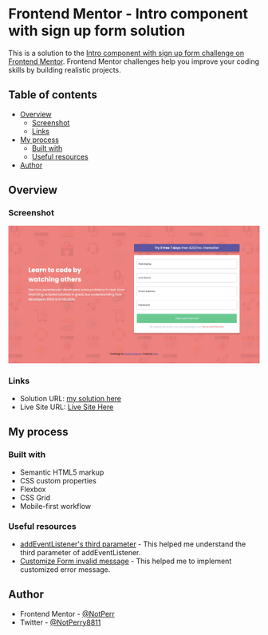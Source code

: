 # Frontend Mentor - Intro component with sign up form solution

This is a solution to the [Intro component with sign up form challenge on Frontend Mentor](https://www.frontendmentor.io/challenges/intro-component-with-signup-form-5cf91bd49edda32581d28fd1). Frontend Mentor challenges help you improve your coding skills by building realistic projects. 

## Table of contents

- [Overview](#overview)
  - [Screenshot](#screenshot)
  - [Links](#links)
- [My process](#my-process)
  - [Built with](#built-with)
  - [Useful resources](#useful-resources)
- [Author](#author)

## Overview


### Screenshot

![](./screenshot.jpg)


### Links

- Solution URL: [my solution here](https://www.frontendmentor.io/solutions/responsive-sign-up-form-with-customize-error-message-ySfn8vXaR3)
- Live Site URL: [Live Site Here](https://stupendous-chimera-292222.netlify.app/)

## My process

### Built with

- Semantic HTML5 markup
- CSS custom properties
- Flexbox
- CSS Grid
- Mobile-first workflow



### Useful resources

- [addEventListener's third parameter](https://stackoverflow.com/questions/17564323/what-does-the-third-parameter-false-indicate-in-document-addeventlistenerdev) - This helped me understand the third parameter of addEventListener.
- [Customize Form invalid message](https://codepen.io/javascriptacademy-stash/pen/oNeNMNR) - This helped me to implement customized error message.



## Author


- Frontend Mentor - [@NotPerr](https://www.frontendmentor.io/profile/NotPerr)
- Twitter - [@NotPerry8811](https://www.twitter.com/NotPerry8811)



